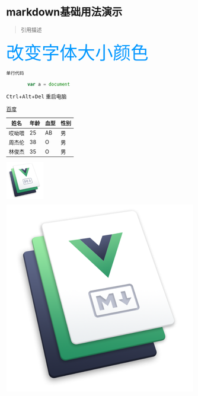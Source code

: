 # markdown基础用法演示 
> 引用描述


<font color=#0099ff size=72 face="黑体">改变字体大小颜色</font>

``` 单行代码 ```

``` javascript 
		var a = document
```
<kbd>Ctrl</kbd>+<kbd>Alt</kbd>+<kbd>Del</kbd> 重启电脑

[百度](www.baidu.com)

|姓名|年龄|血型|性别|
|--	|--	|--	|--	|
|哎呦喂|25|AB|男|
|周杰伦|38|O|男|
|林俊杰|35|O|男|

<img src="/assets/img/hero.png" width="100" height="auto" align="middle" />


![vuepress](/assets/img/hero.png) 


<baiduMap></baiduMap>
